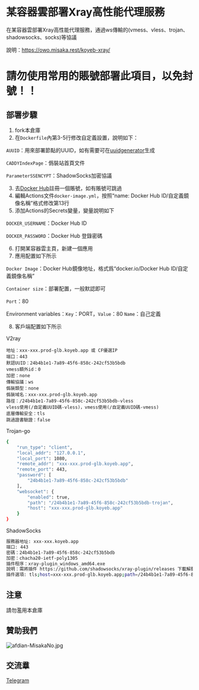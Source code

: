 # 某容器雲部署Xray高性能代理服務

在某容器雲部署Xray高性能代理服務，通過ws傳輸的(vmess、vless、trojan、shadowsocks、socks)等協議

說明：https://owo.misaka.rest/koyeb-xray/

# 請勿使用常用的賬號部署此項目，以免封號！！

## 部署步驟

1. fork本倉庫
2. 在`Dockerfile`內第3-5行修改自定義設置，說明如下：

`AUUID`：用來部署節點的UUID，如有需要可在[uuidgenerator](https://www.uuidgenerator.net/)生成

`CADDYIndexPage`：僞裝站首頁文件

`ParameterSSENCYPT`：ShadowSocks加密協議

3. 去[Docker Hub](https://hub.docker.com/)註冊一個賬號，如有賬號可跳過
4. 編輯Actions文件`docker-image.yml`，按照“name: Docker Hub ID/自定義鏡像名稱”格式修改第13行
5. 添加Actions的Secrets變量，變量說明如下

`DOCKER_USERNAME`：Docker Hub ID

`DOCKER_PASSWORD`：Docker Hub 登錄密碼

6. 打開某容器雲主頁，新建一個應用
7. 應用配置如下所示

`Docker Image`：Docker Hub鏡像地址，格式爲“docker.io/Docker Hub ID/自定義鏡像名稱”

`Container size`：部署配置，一般默認即可

`Port`：80

Environment variables：`Key`：PORT，`Value`：80
`Name`：自己定義

8. 客戶端配置如下所示

V2ray

```
地址：xxx-xxx.prod-glb.koyeb.app 或 CF優選IP
端口：443
默認UUID：24b4b1e1-7a89-45f6-858c-242cf53b5bdb
vmess額外id：0
加密：none
傳輸協議：ws
僞裝類型：none
僞裝域名：xxx-xxx.prod-glb.koyeb.app
路徑：/24b4b1e1-7a89-45f6-858c-242cf53b5bdb-vless
vless使用(/自定義UUID碼-vless)，vmess使用(/自定義UUID碼-vmess)
底層傳輸安全：tls
跳過證書驗證：false
```

Trojan-go

```bash
{
    "run_type": "client",
    "local_addr": "127.0.0.1",
    "local_port": 1080,
    "remote_addr": "xxx-xxx.prod-glb.koyeb.app",
    "remote_port": 443,
    "password": [
        "24b4b1e1-7a89-45f6-858c-242cf53b5bdb"
    ],
    "websocket": {
        "enabled": true,
        "path": "/24b4b1e1-7a89-45f6-858c-242cf53b5bdb-trojan",
        "host": "xxx-xxx.prod-glb.koyeb.app"
    }
}
```

ShadowSocks

```bash
服務器地址: xxx-xxx.koyeb.app
端口: 443
密碼：24b4b1e1-7a89-45f6-858c-242cf53b5bdb
加密：chacha20-ietf-poly1305
插件程序：xray-plugin_windows_amd64.exe
說明：需將插件 https://github.com/shadowsocks/xray-plugin/releases 下載解壓後放至shadowsocks同目錄
插件選項: tls;host=xxx-xxx.prod-glb.koyeb.app;path=/24b4b1e1-7a89-45f6-858c-242cf53b5bdb-ss
```

## 注意

請勿濫用本倉庫

## 贊助我們

![afdian-MisakaNo.jpg](https://s2.loli.net/2021/12/25/SimocqwhVg89NQJ.jpg)

## 交流羣
[Telegram](https://t.me/misakanetcn)
